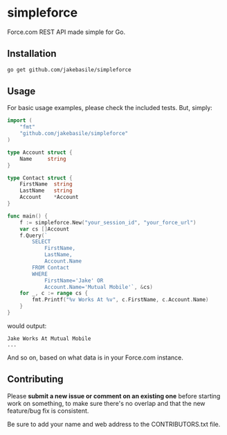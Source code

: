 # simpleforce

Force.com REST API made simple for Go.

## Installation

```bash
go get github.com/jakebasile/simpleforce
```

## Usage

For basic usage examples, please check the included tests. But, simply:

```go
import (
    "fmt"
    "github.com/jakebasile/simpleforce"
)

type Account struct {
    Name     string
}

type Contact struct {
    FirstName  string
    LastName   string
    Account    *Account
}

func main() {
    f := simpleforce.New("your_session_id", "your_force_url")
    var cs []Account
    f.Query(`
        SELECT
            FirstName,
            LastName,
            Account.Name
        FROM Contact
        WHERE
            FirstName='Jake' OR
            Account.Name='Mutual Mobile'`, &cs)
    for _, c := range cs {
        fmt.Printf("%v Works At %v", c.FirstName, c.Account.Name)
    }
}
```

would output:

    Jake Works At Mutual Mobile
    ...

And so on, based on what data is in your Force.com instance.

## Contributing

Please **submit a new issue or comment on an existing one** before starting work on something, to make sure there's no overlap and that the new feature/bug fix is consistent.

Be sure to add your name and web address to the CONTRIBUTORS.txt file.

